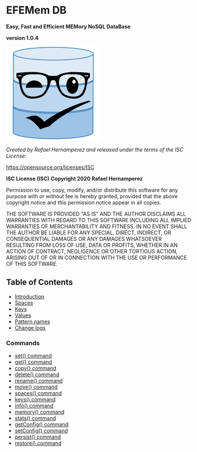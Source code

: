 # EFEMem DB

**Easy, Fast and Efficient MEMory NoSQL DataBase**

**version 1.0.4**

<img src="EFEMemDB-icon.png" alt="./" style="zoom:50%;" />

*Created by Rafael Hernamperez and released under the terms of the ISC License:*

https://opensource.org/licenses/ISC



**ISC License (ISC)**
**Copyright 2020 Rafael Hernamperez**

Permission to use, copy, modify, and/or distribute this software for any purpose with or without fee is hereby granted, provided that the above copyright notice and this permission notice appear in all copies.

THE SOFTWARE IS PROVIDED "AS IS" AND THE AUTHOR DISCLAIMS ALL WARRANTIES WITH REGARD TO THIS SOFTWARE INCLUDING ALL IMPLIED WARRANTIES OF MERCHANTABILITY AND FITNESS. IN NO EVENT SHALL THE AUTHOR BE LIABLE FOR ANY SPECIAL, DIRECT, INDIRECT, OR CONSEQUENTIAL DAMAGES OR ANY DAMAGES WHATSOEVER RESULTING FROM LOSS OF USE, DATA OR PROFITS, WHETHER IN AN ACTION OF CONTRACT, NEGLIGENCE OR OTHER TORTIOUS ACTION, ARISING OUT OF OR IN CONNECTION WITH THE USE OR PERFORMANCE OF THIS SOFTWARE.



## Table of Contents

- [Introduction](README.md)
- [Spaces](spaces.md)
- [Keys](keys.md)
- [Values](values.md)
- [Pattern names](patterns.md)
- [Change logs](HISTORY.md)



### Commands

- [set() command](command-set.md)
- [get() command](command-get.md)
- [copy() command](copy.md)
- [delete() command](command-delete.md)
- [rename() command](command-rename.md)
- [move() command](command-move.md)
- [spaces() command](command-spaces.md)
- [keys() command](command-keys.md)
- [info() command](command-info.md)
- [memory() command](command-memory.md)
- [stats() command](command-stats.md)
- [getConfig() command](command-getConfig.md)
- [setConfig() command](command-setConfig.md)
- [persist() command](command-persist.md)
- [restore() command](command-restore.md)

